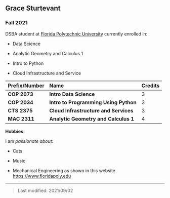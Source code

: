 ## Grace Sturtevant

### Fall 2021

DSBA student at [Florida Polytechnic University](https://www.floridapoly.edu) currently enrolled in: 

- Data Science

- Analytic Geometry and Calculus 1

- Intro to Python

- Cloud Infrastructure and Service 

| Prefix/Number | Name                                | Credits
|:--------------|:------------------------------------|:---------------------
|**COP 2073**   |**Intro Data Science**               |3
|**COP 2034**   |**Intro to Programming Using Python**|3
|**CTS 2375**   |**Cloud Infrastructure and Services**|3
|**MAC 2311**   |**Analytic Geometry and Calculus 1** |4



**Hobbies:**

I am _passionate about_: 

- Cats

- Music

- Mechanical Engineering as shown in this website <https://www.floridapoly.edu>

***

> Last modified: 2021/09/02